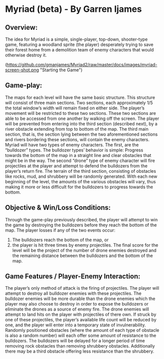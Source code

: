 # Myriad (beta) - By Garren Ijames
## Overview:
The idea for Myriad is a simple, single-player, top-down, shooter-type game, featuring a woodland sprite (the player) desperately trying to save their forest home from a demolition team of enemy characters that would otherwise destroy it.

(https://github.com/gmanjames/Myriad2/raw/master/docs/images/myriad-screen-shot.png "Starting the Game")

## Game-play:
The maps for each level will have the same basic structure. This structure will consist of three main sections. Two sections, each approximately 1/5 the total window’s width will remain fixed on either side. The player’s movement will be restricted to these two sections. These two sections are able to be accessed from one another by walking off the screen. The player will be prevented from entering into the third section (described next), by a river obstacle extending from top to bottom of the map. The third main section, that is, the section lying between the two aforementioned sections and rivers bordering these sections, will contain the enemy characters. Myriad will have two types of enemy characters. The first, are the “bulldozer” types. The bulldozer types’ behavior is simple: Progress towards the bottom of the map in a straight line and clear obstacles that might be in the way. The second “drone” type of enemy character will fire projectiles at the player and attempt to defend the bulldozers from the player’s return fire. The terrain of the third section, consisting of obstacles like rocks, mud, and shrubbery will be randomly generated. With each new beginning of the level, the amounts of the various obstacles will vary, thus making it more or less difficult for the bulldozers to progress towards the bottom.

## Objective & Win/Loss Conditions:
Through the game-play previously described, the player will attempt to win the game by destroying the bulldozers before they reach the bottom of the map. The player losses if any of the two events occur:
1. The bulldozers reach the bottom of the map, or
2. the player is hit three times by enemy projectiles.
The final score for the level will be the project of the number of drone enemies destroyed and the remaining distance between the bulldozers and the bottom of the map.

## Game Features / Player-Enemy Interaction:
The player’s only method of attack is the firing of projectiles. The player will attempt to destroy all bulldozer enemies with these projectiles. The bulldozer enemies will be more durable than the drone enemies which the player may also choose to destroy in order to expose the bulldozers or eliminate the drones as a source of enemy fire. The drone enemies will attempt to land hits on the player with projectiles of there own. If struck by one of these projectiles, the player’s available life count will be reduced by one, and the player will enter into a temporary state of invulnerability. Randomly positioned obstacles (where the amount of each type of obstacle is also a random number) will each offer some amount of resistance to the bulldozers. The bulldozers will be delayed for a longer period of time removing rock obstacles than removing shrubbery obstacles. Additionally there may be a third obstacle offering less resistance than the shrubbery.
